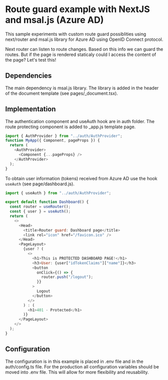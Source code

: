 # Route guard example with NextJS and msal.js (Azure AD)

This sample experiments with custom route guard possiblities using next/router and msal.js library for Azure AD using OpenID Connect protocol.

Next router can listen to route changes. Based on this info we can guard the routes. But if the page is rendered staticaly could I access the content of the page? Let's test this!

## Dependencies

The main dependency is msal.js library. The library is added in the header of the document template (see pages/\_document.tsx).

## Implementation

The authentication component and useAuth hook are in auth folder. The route protecting component is added to \_app.js template page.

```javascript
import { AuthProvider } from "../auth/AuthProvider";
function MyApp({ Component, pageProps }) {
  return (
    <AuthProvider>
      <Component {...pageProps} />
    </AuthProvider>
  );
}
```

To obtain user information (tokens) received from Azure AD use the hook `useAuth` (see page/dashboard.js).

```javascript
import { useAuth } from "../auth/AuthProvider";

export default function Dashboard() {
  const router = useRouter();
  const { user } = useAuth();
  return (
    <>
      <Head>
        <title>Router guard: Dashboard page</title>
        <link rel="icon" href="/favicon.ico" />
      </Head>
      <PageLayout>
        {user ? (
          <>
            <h1>This is PROTECTED DASHBOARD PAGE!</h1>
            <h3>User: {user["idTokenClaims"]["name"]}</h3>
            <button
              onClick={() => {
                router.push("/logout");
              }}
            >
              Logout
            </button>
          </>
        ) : (
          <h1>401 - Protected</h1>
        )}
      </PageLayout>
    </>
  );
}
```

## Configuration

The configuration is in this example is placed in .env file and in the auth/config.ts file. For the production all configuration variables should be moved into .env file. This will allow for more flexibility and reusability.
